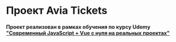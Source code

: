# Проект Avia Tickets 
#### Проект реализован в рамках обучения по курсу Udemy ["Современный JavaScript + Vue с нуля на реальных проектах"](https://www.udemy.com/course/modern-javascript-from-beginning/) 
